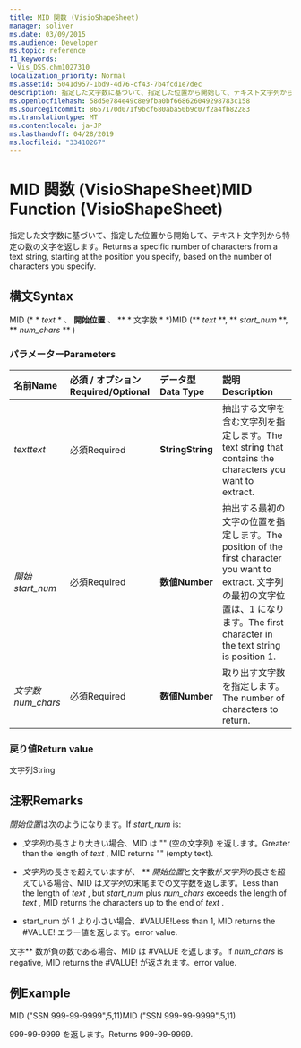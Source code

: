 ```yaml
---
title: MID 関数 (VisioShapeSheet)
manager: soliver
ms.date: 03/09/2015
ms.audience: Developer
ms.topic: reference
f1_keywords:
- Vis_DSS.chm1027310
localization_priority: Normal
ms.assetid: 5041d957-1bd9-4d76-cf43-7b4fcd1e7dec
description: 指定した文字数に基づいて、指定した位置から開始して、テキスト文字列から特定の数の文字を返します。
ms.openlocfilehash: 58d5e784e49c8e9fba0bf668626049298783c158
ms.sourcegitcommit: 8657170d071f9bcf680aba50b9c07f2a4fb82283
ms.translationtype: MT
ms.contentlocale: ja-JP
ms.lasthandoff: 04/28/2019
ms.locfileid: "33410267"
---
```

# <a name="mid-function-visioshapesheet"></a><span data-ttu-id="1bc58-103">MID 関数 (VisioShapeSheet)</span><span class="sxs-lookup"><span data-stu-id="1bc58-103">MID Function (VisioShapeSheet)</span></span>

<span data-ttu-id="1bc58-104">指定した文字数に基づいて、指定した位置から開始して、テキスト文字列から特定の数の文字を返します。</span><span class="sxs-lookup"><span data-stu-id="1bc58-104">Returns a specific number of characters from a text string, starting at the position you specify, based on the number of characters you specify.</span></span>
  
## <a name="syntax"></a><span data-ttu-id="1bc58-105">構文</span><span class="sxs-lookup"><span data-stu-id="1bc58-105">Syntax</span></span>

<span data-ttu-id="1bc58-106">MID (\* \* *text* \* *、* **開始位置** *、* \*\* \* 文字数 \* \*)</span><span class="sxs-lookup"><span data-stu-id="1bc58-106">MID (\*\* *text* \*\*, \*\* *start_num* \*\*, \*\* *num_chars* \*\* )</span></span> 
  
### <a name="parameters"></a><span data-ttu-id="1bc58-107">パラメーター</span><span class="sxs-lookup"><span data-stu-id="1bc58-107">Parameters</span></span>

|<span data-ttu-id="1bc58-108">**名前**</span><span class="sxs-lookup"><span data-stu-id="1bc58-108">**Name**</span></span>|<span data-ttu-id="1bc58-109">**必須 / オプション**</span><span class="sxs-lookup"><span data-stu-id="1bc58-109">**Required/Optional**</span></span>|<span data-ttu-id="1bc58-110">**データ型**</span><span class="sxs-lookup"><span data-stu-id="1bc58-110">**Data Type**</span></span>|<span data-ttu-id="1bc58-111">**説明**</span><span class="sxs-lookup"><span data-stu-id="1bc58-111">**Description**</span></span>|
|:-----|:-----|:-----|:-----|
| <span data-ttu-id="1bc58-112">_text_</span><span class="sxs-lookup"><span data-stu-id="1bc58-112">_text_</span></span> <br/> |<span data-ttu-id="1bc58-113">必須</span><span class="sxs-lookup"><span data-stu-id="1bc58-113">Required</span></span>  <br/> |<span data-ttu-id="1bc58-114">**String**</span><span class="sxs-lookup"><span data-stu-id="1bc58-114">**String**</span></span> <br/> |<span data-ttu-id="1bc58-115">抽出する文字を含む文字列を指定します。</span><span class="sxs-lookup"><span data-stu-id="1bc58-115">The text string that contains the characters you want to extract.</span></span>  <br/> |
| <span data-ttu-id="1bc58-116">_開始_</span><span class="sxs-lookup"><span data-stu-id="1bc58-116">_start_num_</span></span> <br/> |<span data-ttu-id="1bc58-117">必須</span><span class="sxs-lookup"><span data-stu-id="1bc58-117">Required</span></span>  <br/> |<span data-ttu-id="1bc58-118">**数値**</span><span class="sxs-lookup"><span data-stu-id="1bc58-118">**Number**</span></span> <br/> |<span data-ttu-id="1bc58-119">抽出する最初の文字の位置を指定します。</span><span class="sxs-lookup"><span data-stu-id="1bc58-119">The position of the first character you want to extract.</span></span> <span data-ttu-id="1bc58-120">文字列の最初の文字位置は、1 になります。</span><span class="sxs-lookup"><span data-stu-id="1bc58-120">The first character in the text string is position 1.</span></span>  <br/> |
| <span data-ttu-id="1bc58-121">_文字数_</span><span class="sxs-lookup"><span data-stu-id="1bc58-121">_num_chars_</span></span> <br/> |<span data-ttu-id="1bc58-122">必須</span><span class="sxs-lookup"><span data-stu-id="1bc58-122">Required</span></span>  <br/> |<span data-ttu-id="1bc58-123">**数値**</span><span class="sxs-lookup"><span data-stu-id="1bc58-123">**Number**</span></span> <br/> |<span data-ttu-id="1bc58-124">取り出す文字数を指定します。</span><span class="sxs-lookup"><span data-stu-id="1bc58-124">The number of characters to return.</span></span>  <br/> |
   
### <a name="return-value"></a><span data-ttu-id="1bc58-125">戻り値</span><span class="sxs-lookup"><span data-stu-id="1bc58-125">Return value</span></span>

<span data-ttu-id="1bc58-126">文字列</span><span class="sxs-lookup"><span data-stu-id="1bc58-126">String</span></span>
  
## <a name="remarks"></a><span data-ttu-id="1bc58-127">注釈</span><span class="sxs-lookup"><span data-stu-id="1bc58-127">Remarks</span></span>

<span data-ttu-id="1bc58-128">*開始位置*は次のようになります。</span><span class="sxs-lookup"><span data-stu-id="1bc58-128">If  *start_num*  is:</span></span> 
  
- <span data-ttu-id="1bc58-129">*文字列*の長さより大きい場合、MID は "" (空の文字列) を返します。</span><span class="sxs-lookup"><span data-stu-id="1bc58-129">Greater than the length of  *text*  , MID returns "" (empty text).</span></span> 
    
- <span data-ttu-id="1bc58-130">*文字列*の長さを超えていますが、 \*\* *開始位置*と文字数が*文字列*の長さを超えている場合、MID は*文字列*の末尾までの文字数を返します。</span><span class="sxs-lookup"><span data-stu-id="1bc58-130">Less than the length of  *text*  , but  *start_num*  plus  *num_chars*  exceeds the length of  *text*  , MID returns the characters up to the end of  *text*  .</span></span> 
    
- <span data-ttu-id="1bc58-131">start_num が 1 より小さい場合、#VALUE!</span><span class="sxs-lookup"><span data-stu-id="1bc58-131">Less than 1, MID returns the #VALUE!</span></span> <span data-ttu-id="1bc58-132">エラー値を返します。</span><span class="sxs-lookup"><span data-stu-id="1bc58-132">error value.</span></span> 
    
<span data-ttu-id="1bc58-133">文字\*\* 数が負の数である場合、MID は #VALUE を返します。</span><span class="sxs-lookup"><span data-stu-id="1bc58-133">If  *num_chars*  is negative, MID returns the #VALUE!</span></span> <span data-ttu-id="1bc58-134">が返されます。</span><span class="sxs-lookup"><span data-stu-id="1bc58-134">error value.</span></span> 
  
## <a name="example"></a><span data-ttu-id="1bc58-135">例</span><span class="sxs-lookup"><span data-stu-id="1bc58-135">Example</span></span>

<span data-ttu-id="1bc58-136">MID ("SSN 999-99-9999",5,11)</span><span class="sxs-lookup"><span data-stu-id="1bc58-136">MID ("SSN 999-99-9999",5,11)</span></span> 
  
<span data-ttu-id="1bc58-137">999-99-9999 を返します。</span><span class="sxs-lookup"><span data-stu-id="1bc58-137">Returns 999-99-9999.</span></span> 
  

